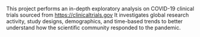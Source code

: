This project performs an in-depth exploratory analysis on COVID-19 clinical trials sourced from https://clinicaltrials.gov 
It investigates global research activity, study designs, demographics, and time-based trends to better understand how the scientific community responded to the pandemic.
